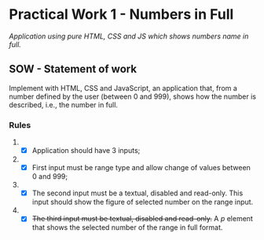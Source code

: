 # Practical Work 1 - Numbers in Full

_Application using pure HTML, CSS and JS which shows numbers name in full._

## SOW - Statement of work

Implement with HTML, CSS and JavaScript, an application that, from a number defined by the user (between 0 and 999), shows how the number is described, i.e., the number in full.

### Rules

1.  - [x] Application should have 3 inputs;
2.  - [x] First input must be range type and allow change of values between 0 and 999;
3.  - [x] The second input must be a textual, disabled and read-only. This input should show the figure of selected number on the range input.
4.  - [x] ~~The third input must be textual, disabled and read-only.~~ A _p_ element that shows the selected number of the range in full format.
